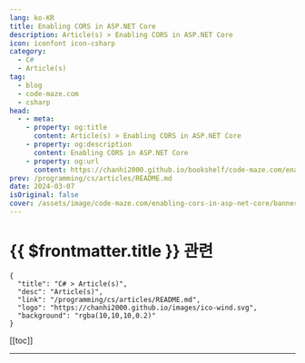 ```yaml
---
lang: ko-KR
title: Enabling CORS in ASP.NET Core
description: Article(s) > Enabling CORS in ASP.NET Core
icon: iconfont icon-csharp
category: 
  - C#
  - Article(s)
tag: 
  - blog
  - code-maze.com
  - csharp
head:  
  - - meta:
    - property: og:title
      content: Article(s) > Enabling CORS in ASP.NET Core
    - property: og:description
      content: Enabling CORS in ASP.NET Core
    - property: og:url
      content: https://chanhi2000.github.io/bookshelf/code-maze.com/enabling-cors-in-asp-net-core.html
prev: /programming/cs/articles/README.md
date: 2024-03-07
isOriginal: false
cover: /assets/image/code-maze.com/enabling-cors-in-asp-net-core/banner.png
---
```


# {{ $frontmatter.title }} 관련

```component VPCard
{
  "title": "C# > Article(s)",
  "desc": "Article(s)",
  "link": "/programming/cs/articles/README.md",
  "logo": "https://chanhi2000.github.io/images/ico-wind.svg",
  "background": "rgba(10,10,10,0.2)"
}
```

[[toc]]

---

<SiteInfo
  name="Enabling CORS in ASP.NET Core"
  desc="Let's learn about enabling CORS in ASP.NET Core, what is the Same Origin Policy and how CORS works with different policies."
  url="https://code-maze.com/enabling-cors-in-asp-net-core/"
  logo="/assets/image/code-maze.com/favicon.png"
  preview="/assets/image/enabling-cors-in-asp-net-core/banner.png"/>

<!-- TODO: 작성 -->
